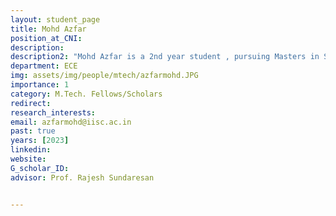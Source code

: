 ```yaml
---
layout: student_page
title: Mohd Azfar
position_at_CNI: 
description: 
description2: "Mohd Azfar is a 2nd year student , pursuing Masters in Signal Processing. He is working on applications of computer vision and machine learning  to build  facial and finger recognition systems to streamline Aadhar authentication services."
department: ECE
img: assets/img/people/mtech/azfarmohd.JPG
importance: 1
category: M.Tech. Fellows/Scholars
redirect: 
research_interests: 
email: azfarmohd@iisc.ac.in
past: true
years: [2023]
linkedin:
website: 
G_scholar_ID:
advisor: Prof. Rajesh Sundaresan


---
```

